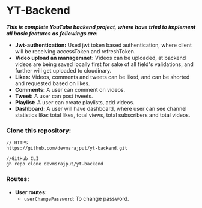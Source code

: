 # YT-Backend

___This is complete YouTube backend project, where have tried to implement all basic features as followings are:___
+ **Jwt-authentication:** Used jwt token based authentication, where client will be receiving accessToken and refreshToken.
+ **Video upload an managemnet:** Videos can be uploaded, at backend videos are being saved locally first for sake of all field's validations, and further will get uploaded to cloudinary.
+ **Likes:** Videos, comments and tweets can be liked, and can be shorted and requested based on likes.
+ **Comments:** A user can comment on videos.
+ **Tweet:** A user can post tweets.
+ **Playlist:** A user can create playlists, add videos.
+ **Dashboard:** A user will have dashboard, where user can see channel statistics like: total likes, total views, total subscribers and total videos.

### Clone this repository:
```git
// HTTPS
https://github.com/devmsrajput/yt-backend.git

//GitHub CLI
gh repo clone devmsrajput/yt-backend
```

### Routes:
+ **User routes:**
    + `userChangePassword`: To change password.
